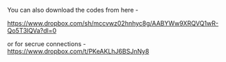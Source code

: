 You can also download the codes from here -

https://www.dropbox.com/sh/mccvwz02hnhyc8g/AABYWw9XRQVQ1wR-Qo5T3lQVa?dl=0

or for secrue connections -
https://www.dropbox.com/t/PKeAKLhJ6BSJnNy8
